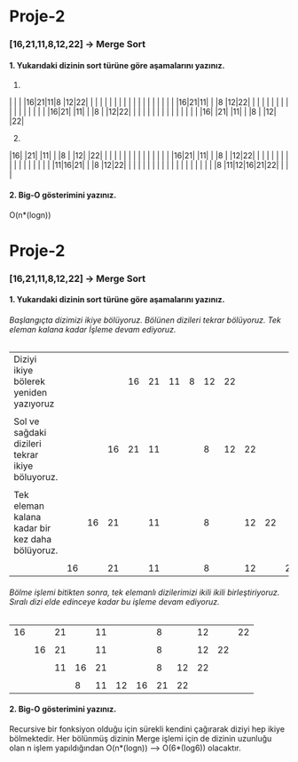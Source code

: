 # Proje-2
### [16,21,11,8,12,22] -> Merge Sort

#### 1. Yukarıdaki dizinin sort türüne göre aşamalarını yazınız.
1.

|  |  |  |16|21|11|8 |12|22|  |  |  |
|  |  |  |  |  |  |  |  |  |  |  |  |
|  |  |16|21|11|  |  |8 |12|22|  |  |
|  |  |  |  |  |  |  |  |  |  |  |  |
|  |16|21|  |11|  |  |8 |  |12|22|  |
|  |  |  |  |  |  |  |  |  |  |  |  |
|16|  |21|  |11|  |  |8 |  |12|  |22|


2.

|16|  |21|  |11|  |  |8 |  |12|  |22|
|  |  |  |  |  |  |  |  |  |  |  |  |
|  |16|21|  |11|  |  |8 |  |12|22|  |
|  |  |  |  |  |  |  |  |  |  |  |  |
|  |  |11|16|21|  |  |8 |12|22|  |  |
|  |  |  |  |  |  |  |  |  |  |  |  |
|  |  |  |8 |11|12|16|21|22|  |  |  |


#### 2. Big-O gösterimini yazınız.
O(n*(logn))



# Proje-2
### [16,21,11,8,12,22] -> Merge Sort

#### 1. Yukarıdaki dizinin sort türüne göre aşamalarını yazınız.
###### Başlangıçta dizimizi ikiye bölüyoruz. Bölünen dizileri tekrar bölüyoruz. Tek eleman kalana kadar İşleme devam ediyoruz.

|                                                 |  |  |  |  |  |  |  |  |  |  |  |  |
|-----------------------------------------------  |- |- |- |- |- |- |- |- |- |- |- |- |
|Diziyi ikiye bölerek yeniden yazıyoruz           |  |  |  |16|21|11|8 |12|22|  |  |  |
|                                                 |  |  |  |  |  |  |  |  |  |  |  |  |
|Sol ve sağdaki dizileri tekrar ikiye böluyoruz.  |  |  |16|21|11|  |  |8 |12|22|  |  |
|                                                 |  |  |  |  |  |  |  |  |  |  |  |  |
|Tek eleman kalana kadar bir kez daha bölüyoruz.  |  |16|21|  |11|  |  |8 |  |12|22|  |
|                                                 |  |  |  |  |  |  |  |  |  |  |  |  |
|                                                 |16|  |21|  |11|  |  |8 |  |12|  |22|


######  Bölme işlemi bitikten sonra, tek elemanlı dizilerimizi ikili ikili birleştiriyoruz. Sıralı dizi elde edinceye kadar bu işleme devam ediyoruz.

|  |  |  |  |  |  |  |  |  |  |  |  |
|- |- |- |- |- |- |- |- |- |- |- |- |
|16|  |21|  |11|  |  |8 |  |12|  |22|
|  |  |  |  |  |  |  |  |  |  |  |  |
|  |16|21|  |11|  |  |8 |  |12|22|  |
|  |  |  |  |  |  |  |  |  |  |  |  |
|  |  |11|16|21|  |  |8 |12|22|  |  |
|  |  |  |  |  |  |  |  |  |  |  |  |
|  |  |  |8 |11|12|16|21|22|  |  |  |


#### 2. Big-O gösterimini yazınız.
Recursive bir fonksiyon olduğu için sürekli kendini çağırarak diziyi hep ikiye bölmektedir. Her bölünmüş dizinin Merge işlemi için de dizinin uzunluğu olan n işlem yapıldığından O(n*(logn)) --> O(6*(log6)) olacaktır.